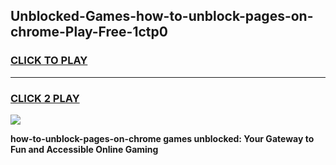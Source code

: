 
## Unblocked-Games-how-to-unblock-pages-on-chrome-Play-Free-1ctp0
<h3>
<a href="https://premium76.site?title=how-to-unblock-pages-on-chrome&ref=10A">CLICK TO PLAY</a></h3>
<hr>

<h3>
<a href="https://premium76.site?title=how-to-unblock-pages-on-chrome&ref=10A">CLICK 2 PLAY</a>
  
</h3>

<a href="https://premium76.site?title=how-to-unblock-pages-on-chrome&ref=10A"><img src="https://clearcache.store/games.png"></a>


**how-to-unblock-pages-on-chrome games unblocked: Your Gateway to Fun and Accessible Online Gaming**
